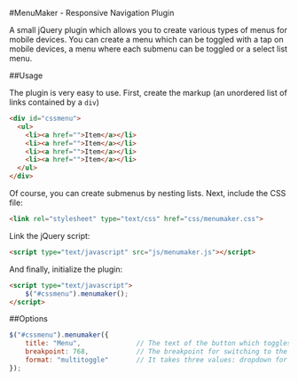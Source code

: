 #MenuMaker - Responsive Navigation Plugin

A small jQuery plugin which allows you to create various types of menus for mobile devices. You can create a menu which can be toggled with a tap on mobile devices, a menu where each submenu can be toggled or a select list menu.

##Usage

The plugin is very easy to use. First, create the markup (an unordered list of links contained by a `div`)

```html
<div id="cssmenu">
  <ul>
    <li><a href="">Item</a></li>
    <li><a href="">Item</a></li>
    <li><a href="">Item</a></li>
    <li><a href="">Item</a></li>
  </ul>
</div>
```

Of course, you can create submenus by nesting lists. Next, include the CSS file:
```html
<link rel="stylesheet" type="text/css" href="css/menumaker.css">
```
Link the jQuery script:
```html
<script type="text/javascript" src="js/menumaker.js"></script>
```
And finally, initialize the plugin:
```html
<script type="text/javascript">
	$("#cssmenu").menumaker();
</script>
```
##Options
```javascript
$("#cssmenu").menumaker({
	title: "Menu",              // The text of the button which toggles the menu
	breakpoint: 768,			// The breakpoint for switching to the mobile view
	format: "multitoggle"       // It takes three values: dropdown for a simple toggle menu, select for select list menu, multitoggle for a menu where each submenu can be toggled separately
});
```
